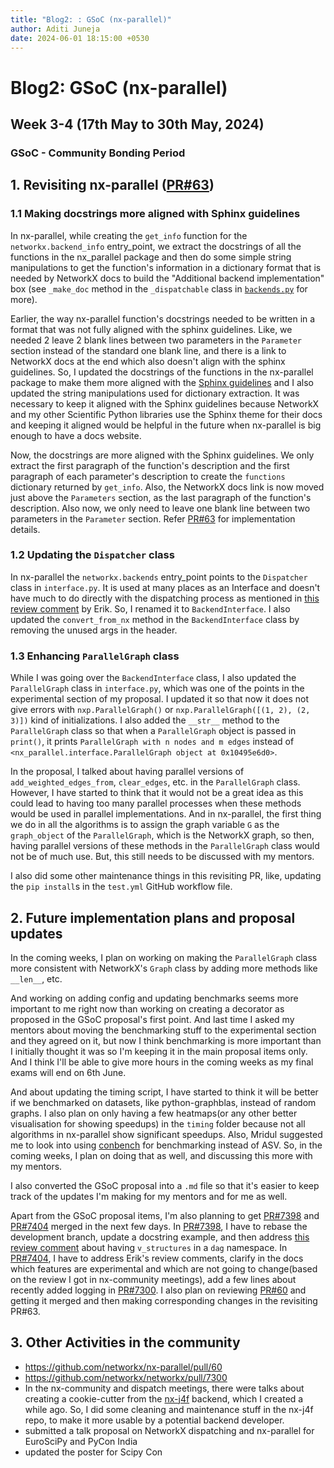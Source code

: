 ```yaml
---
title: "Blog2: : GSoC (nx-parallel)"
author: Aditi Juneja
date: 2024-06-01 18:15:00 +0530
---
```


# Blog2: GSoC (nx-parallel)

## Week 3-4 (17th May to 30th May, 2024)

### GSoC - Community Bonding Period

## 1. Revisiting nx-parallel ([PR#63](https://github.com/networkx/nx-parallel/pull/63))

### 1.1 Making docstrings more aligned with Sphinx guidelines

In nx-parallel, while creating the `get_info` function for the `networkx.backend_info` entry_point, we extract the docstrings of all the functions in the nx_parallel package and then do some simple string manipulations to get the function's information in a dictionary format that is needed by NetworkX docs to build the "Additional backend implementation" box (see `_make_doc` method in the `_dispatchable` class in [`backends.py`](https://github.com/networkx/networkx/blob/main/networkx/utils/backends.py) for more).

Earlier, the way nx-parallel function's docstrings needed to be written in a format that was not fully aligned with the sphinx guidelines. Like, we needed 2 leave 2 blank lines between two parameters in the `Parameter` section instead of the standard one blank line, and there is a link to NetworkX docs at the end which also doesn't align with the sphinx guidelines. So, I updated the docstrings of the functions in the nx-parallel package to make them more aligned with the [Sphinx guidelines](https://the-ultimate-sphinx-tutorial.readthedocs.io/en/latest/_guide/_styleguides/docstrings-guidelines.html) and I also updated the string manipulations used for dictionary extraction. It was necessary to keep it aligned with the Sphinx guidelines because NetworkX and my other Scientific Python libraries use the Sphinx theme for their docs and keeping it aligned would be helpful in the future when nx-parallel is big enough to have a docs website.

Now, the docstrings are more aligned with the Sphinx guidelines. We only extract the first paragraph of the function's description and the first paragraph of each parameter's description to create the `functions` dictionary returned by `get_info`. Also, the NetworkX docs link is now moved just above the `Parameters` section, as the last paragraph of the function's description. Also now, we only need to leave one blank line between two parameters in the `Parameter` section. Refer [PR#63](https://github.com/networkx/nx-parallel/pull/63) for implementation details.

### 1.2 Updating the `Dispatcher` class

In nx-parallel the `networkx.backends` entry_point points to the `Dispatcher` class in `interface.py`. It is used at many places as an Interface and doesn't have much to do directly with the dispatching process as mentioned in [this review comment](https://github.com/networkx/networkx/pull/7404#discussion_r1610816636) by Erik. So, I renamed it to `BackendInterface`. I also updated the `convert_from_nx` method in the `BackendInterface` class by removing the unused args in the header.

### 1.3 Enhancing `ParallelGraph` class

While I was going over the `BackendInterface` class, I also updated the `ParallelGraph` class in `interface.py`, which was one of the points in the experimental section of my proposal. I updated it so that now it does not give errors with `nxp.ParallelGraph()` or `nxp.ParallelGraph([(1, 2), (2, 3)])` kind of initializations. I also added the `__str__` method to the `ParallelGraph` class so that when a `ParallelGraph` object is passed in `print()`, it prints `ParallelGraph with n nodes and m edges` instead of `<nx_parallel.interface.ParallelGraph object at 0x10495e6d0>`.

In the proposal, I talked about having parallel versions of `add_weighted_edges_from`, `clear_edges`, etc. in the `ParallelGraph` class. However, I have started to think that it would not be a great idea as this could lead to having too many parallel processes when these methods would be used in parallel implementations. And in nx-parallel, the first thing we do in all the algorithms is to assign the graph variable `G` as the `graph_object` of the `ParallelGraph`, which is the NetworkX graph, so then, having parallel versions of these methods in the `ParallelGraph` class would not be of much use. But, this still needs to be discussed with my mentors.

I also did some other maintenance things in this revisiting PR, like, updating the `pip install`s in the `test.yml` GitHub workflow file.

## 2. Future implementation plans and proposal updates

In the coming weeks, I plan on working on making the `ParallelGraph` class more consistent with NetworkX's `Graph` class by adding more methods like `__len__`, etc.

And working on adding config and updating benchmarks seems more important to me right now than working on creating a decorator as proposed in the GSoC proposal's first point. And last time I asked my mentors about moving the benchmarking stuff to the experimental section and they agreed on it, but now I think benchmarking is more important than I initially thought it was so I'm keeping it in the main proposal items only. And I think I'll be able to give more hours in the coming weeks as my final exams will end on 6th June.

And about updating the timing script, I have started to think it will be better if we benchmarked on datasets, like python-graphblas, instead of random graphs. I also plan on only having a few heatmaps(or any other better visualisation for showing speedups) in the `timing` folder because not all algorithms in nx-parallel show significant speedups. Also, Mridul suggested me to look into using [conbench](https://conbench.github.io/conbench/) for benchmarking instead of ASV. So, in the coming weeks, I plan on doing that as well, and discussing this more with my mentors.

I also converted the GSoC proposal into a `.md` file so that it's easier to keep track of the updates I'm making for my mentors and for me as well.

Apart from the GSoC proposal items, I'm also planning to get [PR#7398](https://github.com/networkx/networkx/pull/7398) and [PR#7404](https://github.com/networkx/networkx/pull/7404) merged in the next few days. In [PR#7398](https://github.com/networkx/networkx/pull/7398), I have to rebase the development branch, update a docstring example, and then address [this review comment](https://github.com/networkx/networkx/pull/7398#pullrequestreview-2069173536) about having `v_structures` in a `dag` namespace. In [PR#7404](https://github.com/networkx/networkx/pull/7404), I have to address Erik's review comments, clarify in the docs which features are experimental and which are not going to change(based on the review I got in nx-community meetings), add a few lines about recently added logging in [PR#7300](https://github.com/networkx/networkx/pull/7300). I also plan on reviewing [PR#60](https://github.com/networkx/nx-parallel/pull/60) and getting it merged and then making corresponding changes in the revisiting PR#63.

## 3. Other Activities in the community

- https://github.com/networkx/nx-parallel/pull/60
- https://github.com/networkx/networkx/pull/7300
- In the nx-community and dispatch meetings, there were talks about creating a cookie-cutter from the [nx-j4f](https://github.com/Schefflera-Arboricola/nx-j4f) backend, which I created a while ago. So, I did some cleaning and maintenance stuff in the nx-j4f repo, to make it more usable by a potential backend developer.
- submitted a talk proposal on NetworkX dispatching and nx-parallel for EuroSciPy and PyCon India
- updated the poster for Scipy Con

